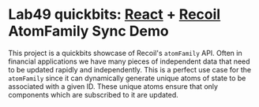 # Lab49 quickbits: [React](https://reactjs.org/) + [Recoil](https://recoiljs.org) AtomFamily Sync Demo
This project is a quickbits showcase of Recoil's `atomFamily` API.
Often in financial applications we have many pieces of independent data that need to be updated rapidly and independently. This is a perfect use case for the `atomFamily` since it can dynamically generate unique atoms of state to be associated with a given ID. These unique atoms ensure that only components which are subscribed to it are updated.


